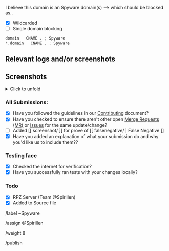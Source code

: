 I believe this domain is an Spyware domain(s) --> which should be blocked as..

- [X] Wildcarded
- [ ] Single domain blocking

```python
domain   CNAME . ; Spyware
*.domain   CNAME . ; Spyware
```

## Relevant logs and/or screenshots
<!-- Be as clear as possible: nobody can read your mind, and nobody is looking at your issue over your shoulder. -->


## Screenshots
<details><summary>Click to unfold</summary>



</details>

### All Submissions:
- [X] Have you followed the guidelines in our [Contributing](CONTRIBUTING.md)
	  document?
- [x] Have you checked to ensure there aren't other open
      [Merge Requests (MR)](../merge_requests) or [Issues](../issues) for the
      same update/change?
- [ ] Added [[ screenshot/ ]] for prove of [[ falsenegative/ | False Negative ]]
- [X] Have you added an explanation of what your submission do and why you'd
	  like us to include them??

### Testing face
- [X] Checked the internet for verification?
- [X] Have you successfully ran tests with your changes locally?

### Todo
- [X] RPZ Server (Team @Spirillen)
- [X] Added to Source file

/label ~Spyware

/assign @Spirillen

/weight 8

/publish
